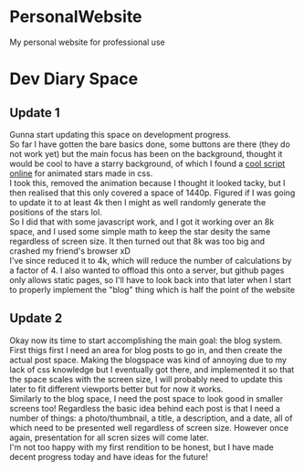 # PersonalWebsite
My personal website for professional use

<h1> Dev Diary Space </h1>
<h2> Update 1 </h2>
<p>Gunna start updating this space on development progress.<br>
So far I have gotten the bare basics done, some buttons are there (they do not work yet) but the main focus has been on the background, thought it would be cool to have a starry background, of which I found a <a href="https://codepen.io/riley-pearce/pen/OJWPjZM?fbclid=IwAR2HwzINeVhFg7-YQvFDV8Teh-IH6akXO9RY3uMTapRobDt-R9fJ6-GIMkY">cool script online</a> for animated stars made in css.<br>
I took this, removed the animation because I thought it looked tacky, but I then realised that this only covered a space of 1440p. Figured if I was going to update it to at least 4k then I might as well randomly generate the positions of the stars lol.<br>
So I did that with some javascript work, and I got it working over an 8k space, and I used some simple math to keep the star desity the same regardless of screen size. It then turned out that 8k was too big and crashed my friend's browser xD <br>
I've since reduced it to 4k, which will reduce the number of calculations by a factor of 4. I also wanted to offload this onto a server, but github pages only allows static pages, so I'll have to look back into that later when I start to properly implement the "blog" thing which is half the point of the website </p>
<h2> Update 2 </h2>
<p>Okay now its time to start accomplishing the main goal: the blog system. First thigs first I need an area for blog posts to go in, and then create the actual post space. Making the blogspace was kind of annoying due to my lack of css knowledge but I eventually got there, and implemented it so that the space scales with the screen size, I will probably need to update this later to fit different viewports better but for now it works. <br>
Similarly to the blog space, I need the post space to look good in smaller screens too! Regardless the basic idea behind each post is that I need a number of things: a photo/thumbnail, a title, a description, and a date, all of which need to be presented well regardless of screen size. However once again, presentation for all scren sizes will come later.<br>
I'm not too happy with my first rendition to be honest, but I have made decent progress today and have ideas for the future!</p>
